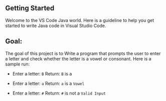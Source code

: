 ## Getting Started

Welcome to the VS Code Java world. Here is a guideline to help you get started to write Java code in Visual Studio Code.

## Goal:

The goal of this project is to Write a program that prompts the user to enter a letter and check whether the letter is a vowel or consonant. Here is a sample run:

- Enter a letter: `B`
Return:  `B` is a ` ` 

- Enter a letter: `a`
Return:  `a` is a `Vowel` 

- Enter a letter: `#`
Return:  `#` is not a `Valid Input` 

